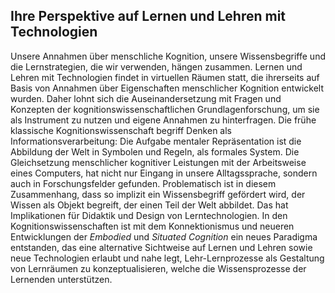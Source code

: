 <!-- filename: 00_Kognitionswissenschaft.md -->
<!-- title: Kognitionswissenschaft -->

<!-- tags: #kognition,#spezial,#theorieforschung -->
<!-- authors: Brigitte Römmer-Nossek, Markus F. Peschl, Elisabeth Zimmermann -->

## Ihre Perspektive auf Lernen und Lehren mit Technologien

Unsere Annahmen über menschliche Kognition, unsere Wissensbegriffe und die Lernstrategien, die wir verwenden, hängen zusammen. Lernen und Lehren mit Technologien findet in virtuellen Räumen statt, die ihrerseits auf Basis von Annahmen über Eigenschaften menschlicher Kognition entwickelt wurden. Daher lohnt sich die Auseinandersetzung mit Fragen und Konzepten der kognitionswissenschaftlichen Grundlagenforschung, um sie als Instrument zu nutzen und eigene Annahmen zu hinterfragen. Die frühe klassische Kognitionswissenschaft begriff Denken als Informationsverarbeitung: Die Aufgabe mentaler Repräsentation ist die Abbildung der Welt in Symbolen und Regeln, als formales System. Die Gleichsetzung menschlicher kognitiver Leistungen mit der Arbeitsweise eines Computers, hat nicht nur Eingang in unsere Alltagssprache, sondern auch in Forschungsfelder gefunden. Problematisch ist in diesem Zusammenhang, dass so implizit ein Wissensbegriff gefördert wird, der Wissen als Objekt begreift, der einen Teil der Welt abbildet. Das hat Implikationen für Didaktik und Design von Lerntechnologien. In den Kognitionswissenschaften ist mit dem Konnektionismus und neueren Entwicklungen der *Embodied* und *Situated Cognition* ein neues Paradigma entstanden, das eine alternative Sichtweise auf Lernen und Lehren sowie neue Technologien erlaubt und nahe legt, Lehr-Lernprozesse als Gestaltung von Lernräumen zu konzeptualisieren, welche die Wissensprozesse der Lernenden unterstützen.

